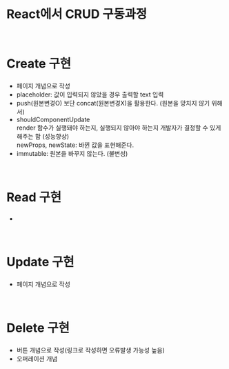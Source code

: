 <p>
<h1>React에서 CRUD 구동과정</h1>


<br>
<h1>Create 구현</h1>
<h3></h3>
<ul>
   <li>페이지 개념으로 작성</li>
   <li>placeholder: 값이 입력되지 않았을 경우 출력할 text 입력</li>
   <li>push(원본변경O) 보단 concat(원본변경X)을 활용한다. (원본을 망치지 않기 위해서)</li>
   <li>shouldComponentUpdate</br> 
   render 함수가 실행돼야 하는지, 실행되지 않아야 하는지 개발자가 결정할 수 있게 해주는 함 (성능향상)</br>
   newProps, newState: 바뀐 값을 표현해준다.
   </li>
   <li>immutable: 원본을 바꾸지 않는다. (불변성)</li>
</ul>

<br>
<h1>Read 구현</h1>
<h3></h3>
<ul>
   <li></li>
</ul>

<br>
<h1>Update 구현</h1>
<h3></h3>
<ul>
   <li>페이지 개념으로 작성</li>
</ul>

<br>
<h1>Delete 구현</h1>
<h3></h3>
<ul>
   <li>버튼 개념으로 작성(링크로 작성하면 오류발생 가능성 높음)</li>
   <li>오퍼레이션 개념</li>
</ul>
</p>